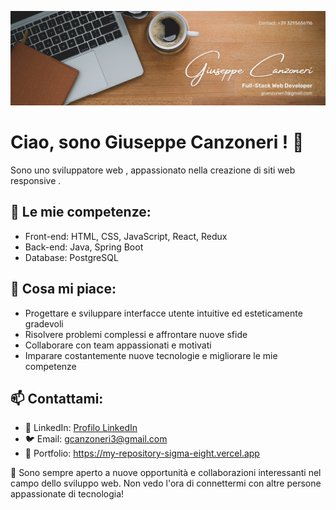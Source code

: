 ![Banner](Banner%20Linkedin.png)

# Ciao, sono Giuseppe Canzoneri ! 👋

Sono uno sviluppatore web , appassionato nella creazione di siti web responsive .

## 🚀 Le mie competenze:

- Front-end: HTML, CSS, JavaScript, React, Redux
- Back-end: Java, Spring Boot
- Database: PostgreSQL

## 🌱 Cosa mi piace:

- Progettare e sviluppare interfacce utente intuitive ed esteticamente gradevoli
- Risolvere problemi complessi e affrontare nuove sfide
- Collaborare con team appassionati e motivati
- Imparare costantemente nuove tecnologie e migliorare le mie competenze

## 📫 Contattami:

- 💼 LinkedIn: [Profilo LinkedIn](www.linkedin.com/in/giuseppe-canzoneri-94828b270)
- 🐦 Email: gcanzoneri3@gmail.com
- 📒 Portfolio: https://my-repository-sigma-eight.vercel.app

🌟 Sono sempre aperto a nuove opportunità e collaborazioni interessanti nel campo dello sviluppo web. Non vedo l'ora di connettermi con altre persone appassionate di tecnologia!
